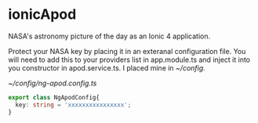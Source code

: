 # ionicApod

NASA's astronomy picture of the day as an Ionic 4 application.

Protect your NASA key by placing it in an exteranal configuration file. You will need to add this to your providers list in app.module.ts and inject it into you constructor in apod.service.ts. I placed mine in *~/config*.

*~/config/ng-apod.config.ts*
```ts
export class NgApodConfig{
  key: string = 'xxxxxxxxxxxxxxxx';
}
```
